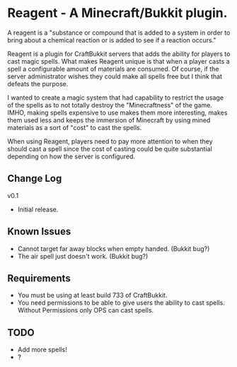Reagent - A Minecraft/Bukkit plugin.
====================================

A reagent is a "substance or compound that is added to a system in order to bring about a chemical reaction or is added to see if a reaction occurs."

Reagent is a plugin for CraftBukkit servers that adds the ability for players to cast magic spells. What makes Reagent unique is that when a player casts a spell a configurable amount of materials are consumed. Of course, if the server administrator wishes they could make all spells free but I think that defeats the purpose.

I wanted to create a magic system that had capability to restrict the usage of the spells as to not totally destroy the "Minecraftness" of the game. IMHO, making spells expensive to use makes them more interesting, makes them used less and keeps the immersion of Minecraft by using mined materials as a sort of "cost" to cast the spells.

When using Reagent, players need to pay more attention to when they should cast a spell since the cost of casting could be quite substantial depending on how the server is configured.


Change Log
----------

v0.1
- Initial release.


Known Issues
------------

- Cannot target far away blocks when empty handed. (Bukkit bug?)
- The air spell just doesn't work. (Bukkit bug?)


Requirements
------------

- You must be using at least build 733 of CraftBukkit.
- You need permissions to be able to give users the ability to cast spells. Without Permissions only OPS can cast spells.


TODO
----

- Add more spells!
- ?